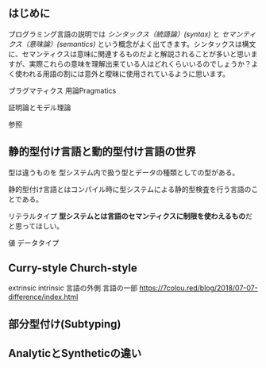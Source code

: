 ## はじめに

プログラミング言語の説明では _シンタックス（統語論）(syntax)_ と _セマンティクス（意味論）(semantics)_ という概念がよく出てきます。シンタックスは構文に、セマンティクスは意味に関連するものだよと解説されることが多いと思いますが、実際これらの意味を理解出来ている人はどれくらいいるのでしょうか？よく使われる用語の割には意外と曖昧に使用されているように思います。

プラグマティクス
用論Pragmatics

証明論とモデル理論

参照

## 静的型付け言語と動的型付け言語の世界

型は違うものを
型システム内で扱う型とデータの種類としての型がある。

静的型付け言語とはコンパイル時に型システムによる静的型検査を行う言語のことである。

リテラルタイプ
**型システムとは言語のセマンティクスに制限を使わえるもの**だと思ってほしい。

値
データタイプ


## Curry-style Church-style
extrinsic intrinsic
言語の外側 言語の一部
https://7colou.red/blog/2018/07-07-difference/index.html

## 部分型付け(Subtyping)

## AnalyticとSyntheticの違い